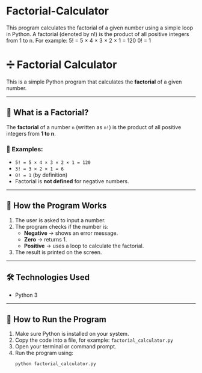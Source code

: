# Factorial-Calculator
This program calculates the factorial of a given number using a simple loop in Python.  A factorial (denoted by n!) is the product of all positive integers from 1 to n. For example:  5! = 5 × 4 × 3 × 2 × 1 = 120  0! = 1 
# ➗ Factorial Calculator

This is a simple Python program that calculates the **factorial** of a given number.

---

## 📘 What is a Factorial?

The **factorial** of a number `n` (written as `n!`) is the product of all positive integers from **1 to n**.

### 🔢 Examples:
- `5! = 5 × 4 × 3 × 2 × 1 = 120`
- `3! = 3 × 2 × 1 = 6`
- `0! = 1` (by definition)
- Factorial is **not defined** for negative numbers.

---

## 🧠 How the Program Works

1. The user is asked to input a number.
2. The program checks if the number is:
   - **Negative** → shows an error message.
   - **Zero** → returns 1.
   - **Positive** → uses a loop to calculate the factorial.
3. The result is printed on the screen.

---

## 🛠️ Technologies Used

- Python 3

---

## 🚀 How to Run the Program

1. Make sure Python is installed on your system.
2. Copy the code into a file, for example: `factorial_calculator.py`
3. Open your terminal or command prompt.
4. Run the program using:
   ```bash
   python factorial_calculator.py
